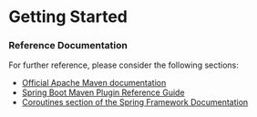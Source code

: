 # Getting Started

### Reference Documentation
For further reference, please consider the following sections:

* [Official Apache Maven documentation](https://maven.apache.org/guides/index.html)
* [Spring Boot Maven Plugin Reference Guide](https://docs.spring.io/spring-boot/docs/2.2.0.M6/maven-plugin/)
* [Coroutines section of the Spring Framework Documentation](https://docs.spring.io/spring/docs/5.2.0.RC2/spring-framework-reference/languages.html#coroutines)

